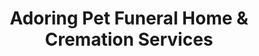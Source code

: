 ---
title: "Adoring Pet Funeral Home & Cremation Services"
url: /fraser/adoring-pet-funeral-home-and-cremation-services/
shop: funeral directors
---